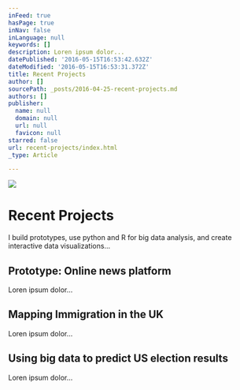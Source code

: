 ```yaml
---
inFeed: true
hasPage: true
inNav: false
inLanguage: null
keywords: []
description: Loren ipsum dolor...
datePublished: '2016-05-15T16:53:42.632Z'
dateModified: '2016-05-15T16:53:31.372Z'
title: Recent Projects
author: []
sourcePath: _posts/2016-04-25-recent-projects.md
authors: []
publisher:
  name: null
  domain: null
  url: null
  favicon: null
starred: false
url: recent-projects/index.html
_type: Article

---
```

![](https://the-grid-user-content.s3-us-west-2.amazonaws.com/986cf2e1-511f-4669-abf1-18c490cf038e.png)

# Recent Projects

I build prototypes, use python and R for big data analysis, and create interactive data visualizations...

## Prototype: Online news platform

Loren ipsum dolor...

## Mapping Immigration in the UK

Loren ipsum dolor...

## Using big data to predict US election results

Loren ipsum dolor...